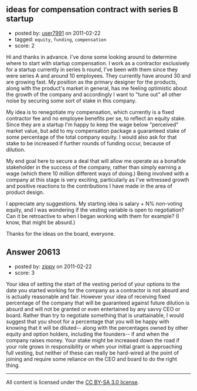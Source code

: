 ## ideas for compensation contract with series B startup

- posted by: [user7991](https://stackexchange.com/users/-1/7991-user7991) on 2011-02-22
- tagged: `equity`, `funding`, `compensation`
- score: 2

Hi and thanks in advance.  I've done some looking around to determine where to start with startup compensation. I work as a contractor exclusively for a startup currently in series b round, I've been with them since they were series A and around 10 employees.  They currently have around 30 and are growing fast.  My position as the primary designer for the products, along with the product's market in general, has me feeling optimistic about the growth of the company and accordingly I want to "tune out" all other noise by securing some sort of stake in this company.

My idea is to renegotiate my compensation, which currently is a fixed contractor fee and no employee benefits per se, to reflect an equity stake.  Since they are a startup I'm happy to keep the wage below "perceived" market value, but add to my compensation package a guaranteed stake of some percentage of the total company equity.  I would also ask for that stake to be increased if further rounds of funding occur, because of dilution.

My end goal here to secure a deal that will allow me operate as a bonafide stakeholder in the success of the company, rather than simply earning a wage (which there 10 million different ways of doing.)  Being involved with a company at this stage is very exciting, particularly as I've witnessed growth and positive reactions to the contributions I have made in the area of product design.

I appreciate any suggestions.  My starting idea is salary + N% non-voting equity, and I was wondering if the vesting variable is open to negotiation?  Can it be retroactive to when I began working with them for example?  (I know, that might be absurd.)  

Thanks for the ideas on the board, everyone.


## Answer 20613

- posted by: [zippy](https://stackexchange.com/users/-1/7781-zippy) on 2011-02-22
- score: 3

Your idea of setting the start of the vesting period of your options to the date you started working for the company as a contractor is not absurd and is actually reasonable and fair. However your idea of receiving  fixed percentage of the company that will be guaranteed against future dilution is absurd and will not be granted or even entertained by any savvy CEO or board. 
Rather than try to negotiate something that is unattainable, I would suggest that you shoot for a percentage that you will be happy with knowing that it will be diluted-- along with the percentages owned by other equity and option holders, including the founders-- if and when the company raises money. Your stake might be increased down the road if your role grows in responsibility or when your initial grant is approaching full vesting, but neither of these can really be hard-wired at the point of joining and require some reliance on the CEO and board to do the right thing. 



---

All content is licensed under the [CC BY-SA 3.0 license](https://creativecommons.org/licenses/by-sa/3.0/).
